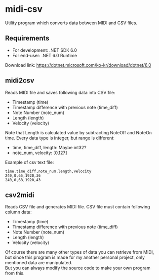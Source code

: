 # midi-csv
Utility program which converts data between MIDI and CSV files.

## Requirements
- For development: .NET SDK 6.0
- For end-user: .NET 6.0 Runtime

Download link: https://dotnet.microsoft.com/ko-kr/download/dotnet/6.0

## midi2csv
Reads MIDI file and saves following data into CSV file:
- Timestamp (time)
- Timestamp difference with previous note (time_diff)
- Note Number (note_num)
- Length (length)
- Velocity (velocity)

Note that Length is calculated value by subtracting NoteOff and NoteOn time.
Every data type is integer, but range is different:
- time, time_diff, length: Maybe int32?
- note_num, velocity: [0,127]

Example of csv text file:
```
time,time_diff,note_num,length,velocity
240,0,65,1920,36
240,0,68,1920,43
```

## csv2midi
Reads CSV file and generates MIDI file.
CSV file must contain following column data:
- Timestamp (time)
- Timestamp difference with previous note (time_diff)
- Note Number (note_num)
- Length (length)
- Velocity (velocity)

Of course there are many other types of data you can retrieve from MIDI, but since this program is made for my another personal project, only mentioned data are manipulated.  
But you can always modify the source code to make your own program from this.
